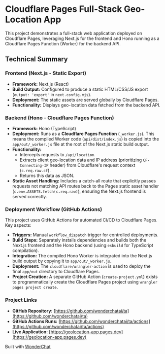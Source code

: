 # Cloudflare Pages Full-Stack Geo-Location App

This project demonstrates a full-stack web application deployed on Cloudflare Pages, leveraging Next.js for the frontend and Hono running as a Cloudflare Pages Function (Worker) for the backend API.

## Technical Summary

### Frontend (Next.js - Static Export)

*   **Framework:** Next.js (React)
*   **Build Output:** Configured to produce a static HTML/CSS/JS export (`output: 'export'` in `next.config.mjs`).
*   **Deployment:** The static assets are served globally by Cloudflare Pages.
*   **Functionality:** Displays geo-location data fetched from the backend API.

### Backend (Hono - Cloudflare Pages Function)

*   **Framework:** Hono (TypeScript)
*   **Deployment:** Runs as a **Cloudflare Pages Function** (`_worker.js`). This means the compiled Worker code (`api/dist/index.js`) is copied into the `app/out/_worker.js` file at the root of the Next.js static build output.
*   **Functionality:**
    *   Intercepts requests to `/api/location`.
    *   Extracts client geo-location data and IP address (prioritizing `CF-Connecting-IP` header) from Cloudflare's request context (`c.req.raw.cf`).
    *   Returns this data as JSON.
*   **Static Asset Handling:** Includes a catch-all route that explicitly passes requests not matching API routes back to the Pages static asset handler (`c.env.ASSETS.fetch(c.req.raw)`), ensuring the Next.js frontend is served correctly.

### Deployment Workflow (GitHub Actions)

This project uses GitHub Actions for automated CI/CD to Cloudflare Pages. Key aspects:

*   **Triggers:** Manual `workflow_dispatch` trigger for controlled deployments.
*   **Build Steps:** Separately installs dependencies and builds both the Next.js frontend and the Hono backend (using `esbuild` for TypeScript compilation).
*   **Integration:** The compiled Hono Worker is integrated into the Next.js build output by copying it to `app/out/_worker.js`.
*   **Deployment:** The `cloudflare/wrangler-action` is used to deploy the final `app/out` directory to Cloudflare Pages.
*   **Project Creation:** A separate GitHub Action (`create-project.yml`) exists to programmatically create the Cloudflare Pages project using `wrangler pages project create`.

### Project Links

*   **GitHub Repository:** [https://github.com/wonderchatai/ta](https://github.com/wonderchatai/ta)
*   **GitHub Actions Runs:** [https://github.com/wonderchatai/ta/actions](https://github.com/wonderchatai/ta/actions)
*   **Live Application:** [https://geolocation-app.pages.dev](https://geolocation-app.pages.dev)

Built with [WonderChat](https://wonderchat.dev)
